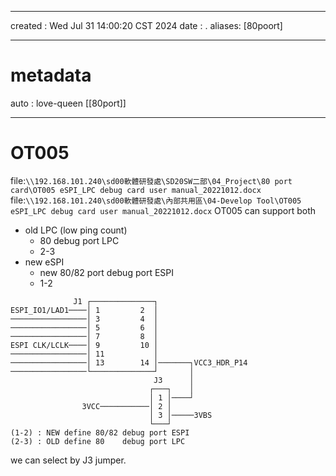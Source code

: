 -------------------------------------------------------------------------------
created	:	Wed Jul 31 14:00:20 CST 2024
date	:	.
aliases: [80poort]

-------------------------------------------------------------------------------
# metadata  #
auto	:	love-queen
[[80port]]

-------------------------------------------------------------------------------
#  OT005   #
file:`\\192.168.101.240\sd00軟體研發處\SD20SW二部\04_Project\80 port card\OT005 eSPI_LPC debug card user manual_20221012.docx`
file:`\\192.168.101.240\sd00軟體研發處\內部共用區\04-Develop Tool\OT005 eSPI_LPC debug card user manual_20221012.docx`
OT005 can support both
+ old LPC (low ping count)
  + 80 debug port LPC
  + 2-3
+ new eSPI
  + new 80/82 port debug port ESPI
  + 1-2
```
              J1 ┌──────────────┐
ESPI_IO1/LAD1────│ 1         2  │
─────────────────│ 3         4  │
─────────────────│ 5         6  │
─────────────────│ 7         8  │
ESPI CLK/LCLK────│ 9         10 │
─────────────────│ 11           │
─────────────────│ 13        14 │───────┐VCC3_HDR_P14
─────────────────└──────────────┘       │
                                J3      │
                               ┌───┐    │
                               │ 1 │────┘
                3VCC───────────│ 2 │
                               │ 3 │─────3VBS
                               └───┘
(1-2) : NEW define 80/82 debug port ESPI
(2-3) : OLD define 80    debug port LPC
```

we can select by J3 jumper.


